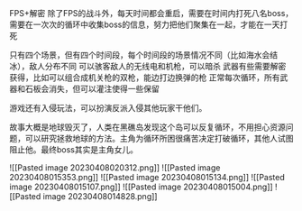 FPS+解密
除了FPS的战斗外，每天时间都会重启，需要在时间内打死八名boss，需要在一次次的循环中收集boss的信息，努力把他们聚集在一起，才能在一天打死

只有四个场景，但有四个时间段，每个时间段的场景情况不同（比如海水会结冰），敌人分布不同
可以骇客敌人的无线电和机枪，可以暗杀
武器有些需要解密获得，比如可以组合成机关枪的双枪，能边打边换弹的枪
正常每次循环，所有武器和石板会消失，但可以灌注使得一些保留

游戏还有入侵玩法，可以扮演反派入侵其他玩家干他们。

故事大概是地球毁灭了，人类在黑礁岛发现这个岛可以反复循环，不用担心资源问题，可以研究拯救地球的方法。主角为循环所困很痛苦决定打破循环，其他人试图阻止他。最终boss其实是主角女儿。

![[Pasted image 20230408020312.png]]
![[Pasted image 20230408015353.png]]
![[Pasted image 20230408015134.png]]
![[Pasted image 20230408015107.png]] 
![[Pasted image 20230408015004.png]]
![[Pasted image 20230408014828.png]]